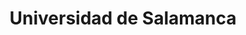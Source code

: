 ---
title: "Universidad de Salamanca"
external_link: "https://www.usal.es/presencialidad-segura"
type: "castilla-y-leon"
file_title: "Acuerdo Adaptación Enseñanza"
file_link: "https://www.usal.es//files/cg_p19_01_modelo_docencia.pdf"
---